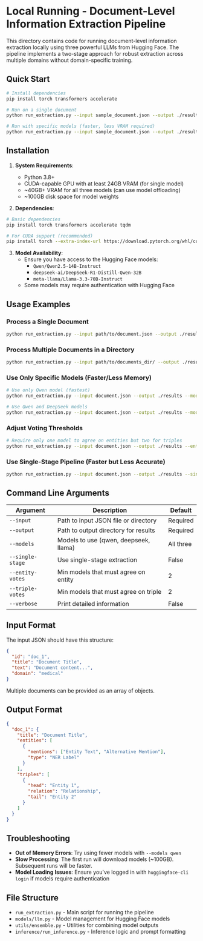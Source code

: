 # Local Running - Document-Level Information Extraction Pipeline

This directory contains code for running document-level information extraction locally using three powerful LLMs from Hugging Face. The pipeline implements a two-stage approach for robust extraction across multiple domains without domain-specific training.

## Quick Start

```bash
# Install dependencies
pip install torch transformers accelerate

# Run on a single document
python run_extraction.py --input sample_document.json --output ./results --verbose

# Run with specific models (faster, less VRAM required)
python run_extraction.py --input sample_document.json --output ./results --models qwen deepseek --verbose
```

## Installation

1. **System Requirements**:
   - Python 3.8+
   - CUDA-capable GPU with at least 24GB VRAM (for single model)
   - ~40GB+ VRAM for all three models (can use model offloading)
   - ~100GB disk space for model weights

2. **Dependencies**:

```bash
# Basic dependencies
pip install torch transformers accelerate tqdm

# For CUDA support (recommended)
pip install torch --extra-index-url https://download.pytorch.org/whl/cu118
```

3. **Model Availability**:
   - Ensure you have access to the Hugging Face models:
     - `Qwen/Qwen2.5-14B-Instruct`
     - `deepseek-ai/DeepSeek-R1-Distill-Qwen-32B`
     - `meta-llama/Llama-3.3-70B-Instruct`
   - Some models may require authentication with Hugging Face

## Usage Examples

### Process a Single Document

```bash
python run_extraction.py --input path/to/document.json --output ./results --verbose
```

### Process Multiple Documents in a Directory

```bash
python run_extraction.py --input path/to/documents_dir/ --output ./results --verbose
```

### Use Only Specific Models (Faster/Less Memory)

```bash
# Use only Qwen model (fastest)
python run_extraction.py --input document.json --output ./results --models qwen --verbose

# Use Qwen and DeepSeek models
python run_extraction.py --input document.json --output ./results --models qwen deepseek --verbose
```

### Adjust Voting Thresholds

```bash
# Require only one model to agree on entities but two for triples
python run_extraction.py --input document.json --output ./results --entity-votes 1 --triple-votes 2 --verbose
```

### Use Single-Stage Pipeline (Faster but Less Accurate)

```bash
python run_extraction.py --input document.json --output ./results --single-stage --verbose
```

## Command Line Arguments

| Argument | Description | Default |
|----------|-------------|---------|
| `--input` | Path to input JSON file or directory | Required |
| `--output` | Path to output directory for results | Required |
| `--models` | Models to use (qwen, deepseek, llama) | All three |
| `--single-stage` | Use single-stage extraction | False |
| `--entity-votes` | Min models that must agree on entity | 2 |
| `--triple-votes` | Min models that must agree on triple | 2 |
| `--verbose` | Print detailed information | False |

## Input Format

The input JSON should have this structure:

```json
{
  "id": "doc_1",
  "title": "Document Title",
  "text": "Document content...",
  "domain": "medical"
}
```

Multiple documents can be provided as an array of objects.

## Output Format

```json
{
  "doc_1": {
    "title": "Document Title",
    "entities": [
      {
        "mentions": ["Entity Text", "Alternative Mention"],
        "type": "NER Label"
      }
    ],
    "triples": [
      {
        "head": "Entity 1",
        "relation": "Relationship",
        "tail": "Entity 2"
      }
    ]
  }
}
```

## Troubleshooting

- **Out of Memory Errors**: Try using fewer models with `--models qwen`
- **Slow Processing**: The first run will download models (~100GB). Subsequent runs will be faster.
- **Model Loading Issues**: Ensure you've logged in with `huggingface-cli login` if models require authentication

## File Structure

- `run_extraction.py` - Main script for running the pipeline
- `models/llm.py` - Model management for Hugging Face models
- `utils/ensemble.py` - Utilities for combining model outputs
- `inference/run_inference.py` - Inference logic and prompt formatting 